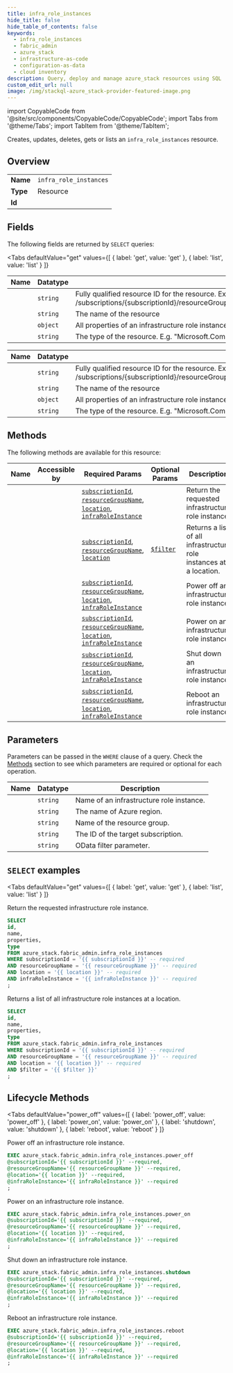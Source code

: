 ```yaml
--- 
title: infra_role_instances
hide_title: false
hide_table_of_contents: false
keywords:
  - infra_role_instances
  - fabric_admin
  - azure_stack
  - infrastructure-as-code
  - configuration-as-data
  - cloud inventory
description: Query, deploy and manage azure_stack resources using SQL
custom_edit_url: null
image: /img/stackql-azure_stack-provider-featured-image.png
---
```


import CopyableCode from '@site/src/components/CopyableCode/CopyableCode';
import Tabs from '@theme/Tabs';
import TabItem from '@theme/TabItem';

Creates, updates, deletes, gets or lists an <code>infra_role_instances</code> resource.

## Overview
<table><tbody>
<tr><td><b>Name</b></td><td><code>infra_role_instances</code></td></tr>
<tr><td><b>Type</b></td><td>Resource</td></tr>
<tr><td><b>Id</b></td><td><CopyableCode code="azure_stack.fabric_admin.infra_role_instances" /></td></tr>
</tbody></table>

## Fields

The following fields are returned by `SELECT` queries:

<Tabs
    defaultValue="get"
    values={[
        { label: 'get', value: 'get' },
        { label: 'list', value: 'list' }
    ]}
>
<TabItem value="get">

<table>
<thead>
    <tr>
    <th>Name</th>
    <th>Datatype</th>
    <th>Description</th>
    </tr>
</thead>
<tbody>
<tr>
    <td><CopyableCode code="id" /></td>
    <td><code>string</code></td>
    <td>Fully qualified resource ID for the resource. Ex - /subscriptions/&#123;subscriptionId&#125;/resourceGroups/&#123;resourceGroupName&#125;/providers/&#123;resourceProviderNamespace&#125;/&#123;resourceType&#125;/&#123;resourceName&#125;</td>
</tr>
<tr>
    <td><CopyableCode code="name" /></td>
    <td><code>string</code></td>
    <td>The name of the resource</td>
</tr>
<tr>
    <td><CopyableCode code="properties" /></td>
    <td><code>object</code></td>
    <td>All properties of an infrastructure role instance.</td>
</tr>
<tr>
    <td><CopyableCode code="type" /></td>
    <td><code>string</code></td>
    <td>The type of the resource. E.g. "Microsoft.Compute/virtualMachines" or "Microsoft.Storage/storageAccounts"</td>
</tr>
</tbody>
</table>
</TabItem>
<TabItem value="list">

<table>
<thead>
    <tr>
    <th>Name</th>
    <th>Datatype</th>
    <th>Description</th>
    </tr>
</thead>
<tbody>
<tr>
    <td><CopyableCode code="id" /></td>
    <td><code>string</code></td>
    <td>Fully qualified resource ID for the resource. Ex - /subscriptions/&#123;subscriptionId&#125;/resourceGroups/&#123;resourceGroupName&#125;/providers/&#123;resourceProviderNamespace&#125;/&#123;resourceType&#125;/&#123;resourceName&#125;</td>
</tr>
<tr>
    <td><CopyableCode code="name" /></td>
    <td><code>string</code></td>
    <td>The name of the resource</td>
</tr>
<tr>
    <td><CopyableCode code="properties" /></td>
    <td><code>object</code></td>
    <td>All properties of an infrastructure role instance.</td>
</tr>
<tr>
    <td><CopyableCode code="type" /></td>
    <td><code>string</code></td>
    <td>The type of the resource. E.g. "Microsoft.Compute/virtualMachines" or "Microsoft.Storage/storageAccounts"</td>
</tr>
</tbody>
</table>
</TabItem>
</Tabs>

## Methods

The following methods are available for this resource:

<table>
<thead>
    <tr>
    <th>Name</th>
    <th>Accessible by</th>
    <th>Required Params</th>
    <th>Optional Params</th>
    <th>Description</th>
    </tr>
</thead>
<tbody>
<tr>
    <td><a href="#get"><CopyableCode code="get" /></a></td>
    <td><CopyableCode code="select" /></td>
    <td><a href="#parameter-subscriptionId"><code>subscriptionId</code></a>, <a href="#parameter-resourceGroupName"><code>resourceGroupName</code></a>, <a href="#parameter-location"><code>location</code></a>, <a href="#parameter-infraRoleInstance"><code>infraRoleInstance</code></a></td>
    <td></td>
    <td>Return the requested infrastructure role instance.</td>
</tr>
<tr>
    <td><a href="#list"><CopyableCode code="list" /></a></td>
    <td><CopyableCode code="select" /></td>
    <td><a href="#parameter-subscriptionId"><code>subscriptionId</code></a>, <a href="#parameter-resourceGroupName"><code>resourceGroupName</code></a>, <a href="#parameter-location"><code>location</code></a></td>
    <td><a href="#parameter-$filter"><code>$filter</code></a></td>
    <td>Returns a list of all infrastructure role instances at a location.</td>
</tr>
<tr>
    <td><a href="#power_off"><CopyableCode code="power_off" /></a></td>
    <td><CopyableCode code="exec" /></td>
    <td><a href="#parameter-subscriptionId"><code>subscriptionId</code></a>, <a href="#parameter-resourceGroupName"><code>resourceGroupName</code></a>, <a href="#parameter-location"><code>location</code></a>, <a href="#parameter-infraRoleInstance"><code>infraRoleInstance</code></a></td>
    <td></td>
    <td>Power off an infrastructure role instance.</td>
</tr>
<tr>
    <td><a href="#power_on"><CopyableCode code="power_on" /></a></td>
    <td><CopyableCode code="exec" /></td>
    <td><a href="#parameter-subscriptionId"><code>subscriptionId</code></a>, <a href="#parameter-resourceGroupName"><code>resourceGroupName</code></a>, <a href="#parameter-location"><code>location</code></a>, <a href="#parameter-infraRoleInstance"><code>infraRoleInstance</code></a></td>
    <td></td>
    <td>Power on an infrastructure role instance.</td>
</tr>
<tr>
    <td><a href="#shutdown"><CopyableCode code="shutdown" /></a></td>
    <td><CopyableCode code="exec" /></td>
    <td><a href="#parameter-subscriptionId"><code>subscriptionId</code></a>, <a href="#parameter-resourceGroupName"><code>resourceGroupName</code></a>, <a href="#parameter-location"><code>location</code></a>, <a href="#parameter-infraRoleInstance"><code>infraRoleInstance</code></a></td>
    <td></td>
    <td>Shut down an infrastructure role instance.</td>
</tr>
<tr>
    <td><a href="#reboot"><CopyableCode code="reboot" /></a></td>
    <td><CopyableCode code="exec" /></td>
    <td><a href="#parameter-subscriptionId"><code>subscriptionId</code></a>, <a href="#parameter-resourceGroupName"><code>resourceGroupName</code></a>, <a href="#parameter-location"><code>location</code></a>, <a href="#parameter-infraRoleInstance"><code>infraRoleInstance</code></a></td>
    <td></td>
    <td>Reboot an infrastructure role instance.</td>
</tr>
</tbody>
</table>

## Parameters

Parameters can be passed in the `WHERE` clause of a query. Check the [Methods](#methods) section to see which parameters are required or optional for each operation.

<table>
<thead>
    <tr>
    <th>Name</th>
    <th>Datatype</th>
    <th>Description</th>
    </tr>
</thead>
<tbody>
<tr id="parameter-infraRoleInstance">
    <td><CopyableCode code="infraRoleInstance" /></td>
    <td><code>string</code></td>
    <td>Name of an infrastructure role instance.</td>
</tr>
<tr id="parameter-location">
    <td><CopyableCode code="location" /></td>
    <td><code>string</code></td>
    <td>The name of Azure region.</td>
</tr>
<tr id="parameter-resourceGroupName">
    <td><CopyableCode code="resourceGroupName" /></td>
    <td><code>string</code></td>
    <td>Name of the resource group.</td>
</tr>
<tr id="parameter-subscriptionId">
    <td><CopyableCode code="subscriptionId" /></td>
    <td><code>string</code></td>
    <td>The ID of the target subscription.</td>
</tr>
<tr id="parameter-$filter">
    <td><CopyableCode code="$filter" /></td>
    <td><code>string</code></td>
    <td>OData filter parameter.</td>
</tr>
</tbody>
</table>

## `SELECT` examples

<Tabs
    defaultValue="get"
    values={[
        { label: 'get', value: 'get' },
        { label: 'list', value: 'list' }
    ]}
>
<TabItem value="get">

Return the requested infrastructure role instance.

```sql
SELECT
id,
name,
properties,
type
FROM azure_stack.fabric_admin.infra_role_instances
WHERE subscriptionId = '{{ subscriptionId }}' -- required
AND resourceGroupName = '{{ resourceGroupName }}' -- required
AND location = '{{ location }}' -- required
AND infraRoleInstance = '{{ infraRoleInstance }}' -- required
;
```
</TabItem>
<TabItem value="list">

Returns a list of all infrastructure role instances at a location.

```sql
SELECT
id,
name,
properties,
type
FROM azure_stack.fabric_admin.infra_role_instances
WHERE subscriptionId = '{{ subscriptionId }}' -- required
AND resourceGroupName = '{{ resourceGroupName }}' -- required
AND location = '{{ location }}' -- required
AND $filter = '{{ $filter }}'
;
```
</TabItem>
</Tabs>


## Lifecycle Methods

<Tabs
    defaultValue="power_off"
    values={[
        { label: 'power_off', value: 'power_off' },
        { label: 'power_on', value: 'power_on' },
        { label: 'shutdown', value: 'shutdown' },
        { label: 'reboot', value: 'reboot' }
    ]}
>
<TabItem value="power_off">

Power off an infrastructure role instance.

```sql
EXEC azure_stack.fabric_admin.infra_role_instances.power_off 
@subscriptionId='{{ subscriptionId }}' --required, 
@resourceGroupName='{{ resourceGroupName }}' --required, 
@location='{{ location }}' --required, 
@infraRoleInstance='{{ infraRoleInstance }}' --required
;
```
</TabItem>
<TabItem value="power_on">

Power on an infrastructure role instance.

```sql
EXEC azure_stack.fabric_admin.infra_role_instances.power_on 
@subscriptionId='{{ subscriptionId }}' --required, 
@resourceGroupName='{{ resourceGroupName }}' --required, 
@location='{{ location }}' --required, 
@infraRoleInstance='{{ infraRoleInstance }}' --required
;
```
</TabItem>
<TabItem value="shutdown">

Shut down an infrastructure role instance.

```sql
EXEC azure_stack.fabric_admin.infra_role_instances.shutdown 
@subscriptionId='{{ subscriptionId }}' --required, 
@resourceGroupName='{{ resourceGroupName }}' --required, 
@location='{{ location }}' --required, 
@infraRoleInstance='{{ infraRoleInstance }}' --required
;
```
</TabItem>
<TabItem value="reboot">

Reboot an infrastructure role instance.

```sql
EXEC azure_stack.fabric_admin.infra_role_instances.reboot 
@subscriptionId='{{ subscriptionId }}' --required, 
@resourceGroupName='{{ resourceGroupName }}' --required, 
@location='{{ location }}' --required, 
@infraRoleInstance='{{ infraRoleInstance }}' --required
;
```
</TabItem>
</Tabs>
